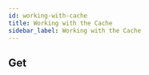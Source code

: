 ```yaml
---
id: working-with-cache
title: Working with the Cache
sidebar_label: Working with the Cache
---
```


## Get